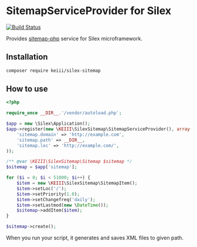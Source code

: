 # SitemapServiceProvider for Silex

[![Build Status](https://travis-ci.org/KEIII/SitemapServiceProvider.svg?branch=master)](https://travis-ci.org/KEIII/SitemapServiceProvider)

Provides [sitemap-php](https://github.com/evert/sitemap-php) service for Silex microframework.

## Installation
```bash
composer require keiii/silex-sitemap
```

## How to use
```php
<?php

require_once __DIR__.'/vendor/autoload.php';

$app = new \Silex\Application();
$app->register(new \KEIII\SilexSitemap\SitemapServiceProvider(), array(
    'sitemap.domain' => 'http://example.com',
    'sitemap.path' => __DIR__,
    'sitemap.loc' => 'http://example.com/',
));

/** @var \KEIII\SilexSitemap\Sitemap $sitemap */
$sitemap = $app['sitemap'];

for ($i = 0; $i < 51000; $i++) {
    $item = new \KEIII\SilexSitemap\SitemapItem();
    $item->setLoc('/');
    $item->setPriority(1.0);
    $item->setChangefreq('daily');
    $item->setLastmod(new \DateTime());
    $sitemap->addItem($item);
}

$sitemap->create();
```

When you run your script, it generates and saves XML files to given path.
